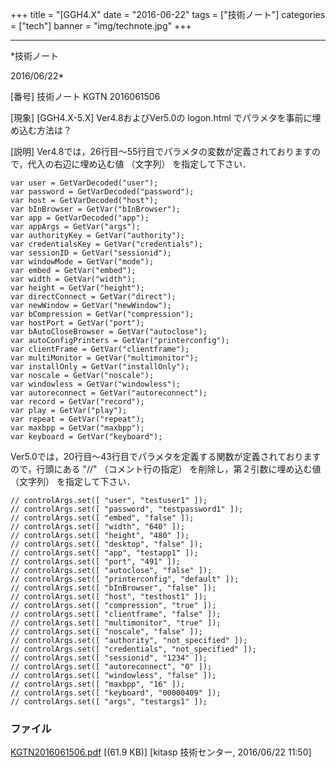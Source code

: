 ﻿+++
title = "[GGH4.X"
date = "2016-06-22"
tags = ["技術ノート"]
categories = ["tech"]
banner = "img/technote.jpg"
+++

-----------------------------------------------------------------------------------------------------------------------------

*技術ノート

2016/06/22*


[番号]
技術ノート KGTN 2016061506

[現象]
[GGH4.X-5.X] Ver4.8およびVer5.0の logon.html
でパラメタを事前に埋め込む方法は？

[説明]
Ver4.8では，26行目～55行目でパラメタの変数が定義されておりますので，代入の右辺に埋め込む値
（文字列） を指定して下さい．

    var user = GetVarDecoded("user");
    var password = GetVarDecoded("password");
    var host = GetVarDecoded("host");
    var bInBrowser = GetVar("bInBrowser");
    var app = GetVarDecoded("app");
    var appArgs = GetVar("args");
    var authorityKey = GetVar("authority");
    var credentialsKey = GetVar("credentials");
    var sessionID = GetVar("sessionid");
    var windowMode = GetVar("mode");
    var embed = GetVar("embed");
    var width = GetVar("width");
    var height = GetVar("height");
    var directConnect = GetVar("direct");
    var newWindow = GetVar("newWindow");
    var bCompression = GetVar("compression");
    var hostPort = GetVar("port");
    var bAutoCloseBrowser = GetVar("autoclose");
    var autoConfigPrinters = GetVar("printerconfig");
    var clientFrame = GetVar("clientframe");
    var multiMonitor = GetVar("multimonitor");
    var installOnly = GetVar("installOnly");
    var noscale = GetVar("noscale");
    var windowless = GetVar("windowless");
    var autoreconnect = GetVar("autoreconnect");
    var record = GetVar("record");
    var play = GetVar("play");
    var repeat = GetVar("repeat");
    var maxbpp = GetVar("maxbpp");
    var keyboard = GetVar("keyboard");

Ver5.0では，20行目～43行目でパラメタを定義する関数が定義されておりますので，行頭にある
"//" （コメント行の指定） を削除し，第２引数に埋め込む値 （文字列）
を指定して下さい．

    // controlArgs.set([ "user", "testuser1" ]);
    // controlArgs.set([ "password", "testpassword1" ]);
    // controlArgs.set([ "embed", "false" ]);
    // controlArgs.set([ "width", "640" ]);
    // controlArgs.set([ "height", "480" ]);
    // controlArgs.set([ "desktop", "false" ]);
    // controlArgs.set([ "app", "testapp1" ]);
    // controlArgs.set([ "port", "491" ]);
    // controlArgs.set([ "autoclose", "false" ]);
    // controlArgs.set([ "printerconfig", "default" ]);
    // controlArgs.set([ "bInBrowser", "false" ]);
    // controlArgs.set([ "host", "testhost1" ]);
    // controlArgs.set([ "compression", "true" ]);
    // controlArgs.set([ "clientframe", "false" ]);
    // controlArgs.set([ "multimonitor", "true" ]);
    // controlArgs.set([ "noscale", "false" ]);
    // controlArgs.set([ "authority", "not_specified" ]);
    // controlArgs.set([ "credentials", "not_specified" ]);
    // controlArgs.set([ "sessionid", "1234" ]);
    // controlArgs.set([ "autoreconnect", "0" ]);
    // controlArgs.set([ "windowless", "false" ]);
    // controlArgs.set([ "maxbpp", "16" ]);
    // controlArgs.set([ "keyboard", "00000409" ]);
    // controlArgs.set([ "args", "testargs1" ]);


### ファイル

 
 


[KGTN2016061506.pdf](http://techreport.kitasp.net/attachments/download/2703/KGTN2016061506.pdf)
 [(61.9 KB)] [kitasp 技術センター, 2016/06/22
11:50]


 


 

